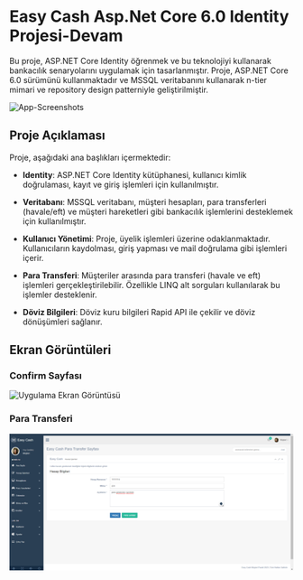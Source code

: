 
# Easy Cash Asp.Net Core 6.0 Identity Projesi-Devam

Bu proje, ASP.NET Core Identity öğrenmek ve bu teknolojiyi kullanarak bankacılık senaryolarını uygulamak için tasarlanmıştır. Proje, ASP.NET Core 6.0 sürümünü kullanmaktadır ve MSSQL veritabanını kullanarak n-tier mimari ve repository design patterniyle geliştirilmiştir.

![App-Screenshots](https://github.com/gamzemeryemkaya/EasyCashIdentityProject/blob/master/easyg%C3%B6rseller/profil.png?raw=true)

## Proje Açıklaması

Proje, aşağıdaki ana başlıkları içermektedir:

- **Identity**: ASP.NET Core Identity kütüphanesi, kullanıcı kimlik doğrulaması, kayıt ve giriş işlemleri için kullanılmıştır.

- **Veritabanı**: MSSQL veritabanı, müşteri hesapları, para transferleri (havale/eft) ve müşteri hareketleri gibi bankacılık işlemlerini desteklemek için kullanılmıştır.

- **Kullanıcı Yönetimi**: Proje, üyelik işlemleri üzerine odaklanmaktadır. Kullanıcıların kaydolması, giriş yapması ve mail doğrulama gibi işlemleri içerir.

- **Para Transferi**: Müşteriler arasında para transferi (havale ve eft) işlemleri gerçekleştirilebilir. Özellikle LINQ alt sorguları kullanılarak bu işlemler desteklenir.

- **Döviz Bilgileri**: Döviz kuru bilgileri Rapid API ile çekilir ve döviz dönüşümleri sağlanır.







## Ekran Görüntüleri

### Confirm Sayfası

![Uygulama Ekran Görüntüsü](https://github.com/gamzemeryemkaya/EasyCashIdentityProject/blob/master/easyg%C3%B6rseller/confirmsayfa.png?raw=true)
### Para Transferi 

![Uygulama Ekran Görüntüsü](https://github.com/gamzemeryemkaya/EasyCashIdentityProject/blob/master/easyg%C3%B6rseller/para%20g%C3%B6nderme.png?raw=true)
